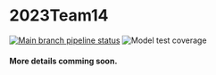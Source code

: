 # 2023Team14

[![Main branch pipeline status](https://gitlab.utwente.nl/p4/2023Team14/badges/main/pipeline.svg)](https://gitlab.utwente.nl/p4/2023Team14/-/commits/main)
![Model test coverage](https://gitlab.utwente.nl/p4/2023Team14/badges/implement-pipeline-coverage/coverage.svg?job=coverage-job)



#### More details comming soon. 
